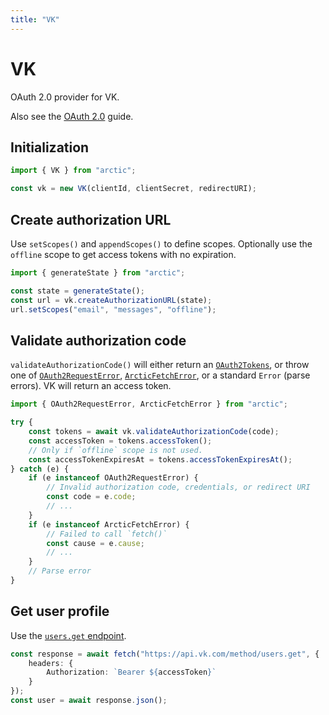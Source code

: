 ```yaml
---
title: "VK"
---
```


# VK

OAuth 2.0 provider for VK.

Also see the [OAuth 2.0](/guides/oauth2) guide.

## Initialization

```ts
import { VK } from "arctic";

const vk = new VK(clientId, clientSecret, redirectURI);
```

## Create authorization URL

Use `setScopes()` and `appendScopes()` to define scopes. Optionally use the `offline` scope to get access tokens with no expiration.

```ts
import { generateState } from "arctic";

const state = generateState();
const url = vk.createAuthorizationURL(state);
url.setScopes("email", "messages", "offline");
```

## Validate authorization code

`validateAuthorizationCode()` will either return an [`OAuth2Tokens`](/reference/OAuth2Tokens), or throw one of [`OAuth2RequestError`](/reference/OAuth2RequestError), [`ArcticFetchError`](/reference/ArcticFetchError), or a standard `Error` (parse errors). VK will return an access token.

```ts
import { OAuth2RequestError, ArcticFetchError } from "arctic";

try {
	const tokens = await vk.validateAuthorizationCode(code);
	const accessToken = tokens.accessToken();
	// Only if `offline` scope is not used.
	const accessTokenExpiresAt = tokens.accessTokenExpiresAt();
} catch (e) {
	if (e instanceof OAuth2RequestError) {
		// Invalid authorization code, credentials, or redirect URI
		const code = e.code;
		// ...
	}
	if (e instanceof ArcticFetchError) {
		// Failed to call `fetch()`
		const cause = e.cause;
		// ...
	}
	// Parse error
}
```

## Get user profile

Use the [`users.get` endpoint](https://dev.vk.com/en/method/users.get).

```ts
const response = await fetch("https://api.vk.com/method/users.get", {
	headers: {
		Authorization: `Bearer ${accessToken}`
	}
});
const user = await response.json();
```
